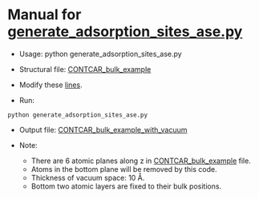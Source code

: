 # Manual for [generate_adsorption_sites_ase.py](../tools/add_vacuum_space.py)  

* Usage: python generate_adsorption_sites_ase.py  

* Structural file: [CONTCAR_bulk_example](CONTCAR_bulk_example)  

* Modify these [lines](../tools/generate_adsorption_sites_ase.py#L331-L335).  
  
* Run:  
```  
python generate_adsorption_sites_ase.py    
```  

* Output file: [CONTCAR_bulk_example_with_vacuum](CONTCAR_bulk_example_with_vacuum)

* Note:  
	* There are 6 atomic planes along z in [CONTCAR_bulk_example](CONTCAR_bulk_example) file.
	* Atoms in the bottom plane will be removed by this code.  
	* Thickness of vacuum space: 10 Å.  
	* Bottom two atomic layers are fixed to their bulk positions.

